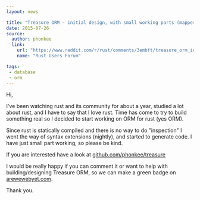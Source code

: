```yaml
---
layout: news

title: "Treasure ORM - initial design, with small working parts (mapper)"
date: 2015-07-26
source:
  author: phonkee
  link:
    url: "https://www.reddit.com/r/rust/comments/3embft/treasure_orm_initial_design_with_small_working/"
    name: "Rust Users Forum"

tags:
 - database
 - orm
---
```


Hi,

I've been watching rust and its community for about a year, studied a lot about rust, and I have to say that I love rust. Time has come to try to build something real so I decided to start working on ORM for rust (yes ORM).

Since rust is statically compiled and there is no way to do "inspection" I went the way of syntax extensions (nightly), and started to generate code. I have just small part working, so please be kind.

If you are interested have a look at [github.com/phonkee/treasure](https://github.com/phonkee/treasure)

I would be really happy if you can comment it or want to help with building/designing Treasure ORM, so we can make a green badge on [arewewebyet.com](http://www.arewewebyet.org).

Thank you.
